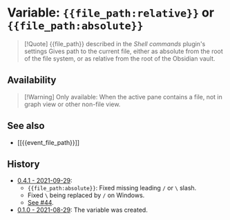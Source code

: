 # Variable: `{{file_path:relative}}` or `{{file_path:absolute}}`
> [!Quote] {{file_path}} described in the *Shell commands* plugin's settings
> Gives path to the current file, either as absolute from the root of the file system, or as relative from the root of the Obsidian vault.

## Availability
> [!Warning] Only available:
> When the active pane contains a file, not in graph view or other non-file view.

## See also
- [[{{event_file_path}}]]

## History
- [0.4.1 - 2021-09-29](https://github.com/Taitava/obsidian-shellcommands/blob/main/CHANGELOG.md#041---2021-09-29):
	- `{{file_path:absolute}}`: Fixed missing leading `/` or `\` slash.
	- Fixed `\` being replaced by `/` on Windows.
	- [See #44](https://github.com/Taitava/obsidian-shellcommands/issues/44).
- [0.1.0 - 2021-08-29](https://github.com/Taitava/obsidian-shellcommands/blob/main/CHANGELOG.md#010---2021-08-29): The variable was created.